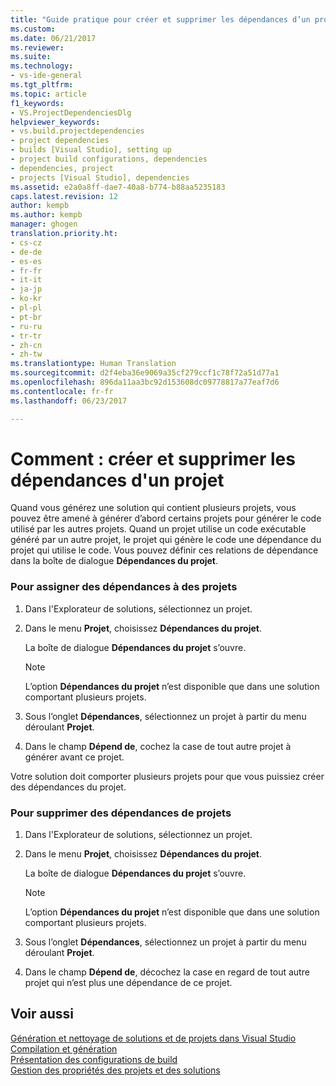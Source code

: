 ```yaml
---
title: "Guide pratique pour créer et supprimer les dépendances d’un projet | Microsoft Docs"
ms.custom: 
ms.date: 06/21/2017
ms.reviewer: 
ms.suite: 
ms.technology:
- vs-ide-general
ms.tgt_pltfrm: 
ms.topic: article
f1_keywords:
- VS.ProjectDependenciesDlg
helpviewer_keywords:
- vs.build.projectdependencies
- project dependencies
- builds [Visual Studio], setting up
- project build configurations, dependencies
- dependencies, project
- projects [Visual Studio], dependencies
ms.assetid: e2a0a8ff-dae7-40a8-b774-b88aa5235183
caps.latest.revision: 12
author: kempb
ms.author: kempb
manager: ghogen
translation.priority.ht:
- cs-cz
- de-de
- es-es
- fr-fr
- it-it
- ja-jp
- ko-kr
- pl-pl
- pt-br
- ru-ru
- tr-tr
- zh-cn
- zh-tw
ms.translationtype: Human Translation
ms.sourcegitcommit: d2f4eba36e9069a35cf279ccf1c78f72a51d77a1
ms.openlocfilehash: 896da11aa3bc92d153608dc09778817a77eaf7d6
ms.contentlocale: fr-fr
ms.lasthandoff: 06/23/2017

---
```

# <a name="how-to-create-and-remove-project-dependencies"></a>Comment : créer et supprimer les dépendances d'un projet
Quand vous générez une solution qui contient plusieurs projets, vous pouvez être amené à générer d’abord certains projets pour générer le code utilisé par les autres projets. Quand un projet utilise un code exécutable généré par un autre projet, le projet qui génère le code une dépendance du projet qui utilise le code. Vous pouvez définir ces relations de dépendance dans la boîte de dialogue **Dépendances du projet**.  

### <a name="to-assign-dependencies-to-projects"></a>Pour assigner des dépendances à des projets  

1.  Dans l'Explorateur de solutions, sélectionnez un projet.  

2.  Dans le menu **Projet**, choisissez **Dépendances du projet**.  

     La boîte de dialogue **Dépendances du projet** s’ouvre.  

    > [!NOTE]
    >  L’option **Dépendances du projet** n’est disponible que dans une solution comportant plusieurs projets.  

3.  Sous l’onglet **Dépendances**, sélectionnez un projet à partir du menu déroulant **Projet**.  

4.  Dans le champ **Dépend de**, cochez la case de tout autre projet à générer avant ce projet.  

 Votre solution doit comporter plusieurs projets pour que vous puissiez créer des dépendances du projet.  

### <a name="to-remove-dependencies-from-projects"></a>Pour supprimer des dépendances de projets  

1.  Dans l'Explorateur de solutions, sélectionnez un projet.  

2.  Dans le menu **Projet**, choisissez **Dépendances du projet**.  

     La boîte de dialogue **Dépendances du projet** s’ouvre.  

    > [!NOTE]
    >  L’option **Dépendances du projet** n’est disponible que dans une solution comportant plusieurs projets.  

3.  Sous l’onglet **Dépendances**, sélectionnez un projet à partir du menu déroulant **Projet**.  

4.  Dans le champ **Dépend de**, décochez la case en regard de tout autre projet qui n’est plus une dépendance de ce projet.  

## <a name="see-also"></a>Voir aussi  
 [Génération et nettoyage de solutions et de projets dans Visual Studio](../ide/building-and-cleaning-projects-and-solutions-in-visual-studio.md)   
 [Compilation et génération](../ide/compiling-and-building-in-visual-studio.md)   
 [Présentation des configurations de build](../ide/understanding-build-configurations.md)   
 [Gestion des propriétés des projets et des solutions](managing-project-and-solution-properties.md)


